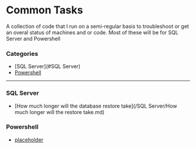 # Common Tasks


A collection of code that I run on a semi-regular basis to troubleshoot or get an overal status of machines and or code. Most of these will be for SQL Server and Powershell


### Categories

* [SQL Server](#SQL Server)
* [Powershell](#Powershell)

---

### SQL Server
- [How much longer will the database restore take](/SQL Server/How much longer will the restore take.md)

### Powershell
- [placeholder](Powershell/Placeholder.md)
